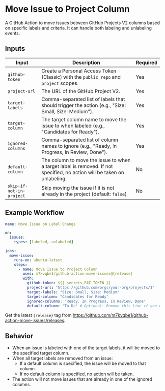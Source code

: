 # Move Issue to Project Column

A GitHub Action to move issues between GitHub Projects V2 columns based on specific labels and criteria. It can handle both labeling and unlabeling events.

## Inputs

| Input                    | Description                                                                                                              | Required |
|--------------------------|--------------------------------------------------------------------------------------------------------------------------|----------|
| `github-token`           | Create a Personal Access Token (Classic) with the `public_repo` and `project` scopes.                                    | Yes      |
| `project-url`            | The URL of the GitHub Project V2.                                                                                        | Yes      |
| `target-labels`          | Comma-separated list of labels that should trigger the action (e.g., "Size: Small, Size: Medium").                       | Yes      |
| `target-column`          | The target column name to move the issue to when labeled (e.g., "Candidates for Ready").                                 | Yes      |
| `ignored-columns`        | Comma-separated list of column names to ignore (e.g., "Ready, In Progress, In Review, Done").                            | Yes      |
| `default-column`         | The column to move the issue to when a target label is removed. If not specified, no action will be taken on unlabeling. | No       |
| `skip-if-not-in-project` | Skip moving the issue if it is not already in the project (default: `false`)                                             | No       |

## Example Workflow

```yaml
name: Move Issue on Label Change

on:
  issues:
    types: [labeled, unlabeled]

jobs:
  move-issue:
    runs-on: ubuntu-latest
    steps:
      - name: Move Issue to Project Column
        uses: m7kvqbe1/github-action-move-issues@{release}
        with:
          github-token: ${{ secrets.PAT_TOKEN }}
          project-url: "https://github.com/orgs/your-org/projects/1"
          target-labels: "Size: Small, Size: Medium"
          target-column: "Candidates for Ready"
          ignored-columns: "Ready, In Progress, In Review, Done"
          default-column: "To Do" # Optional: Remove this line if you don't want issues moved when labels are removed
```

Get the latest `{release}` tag from https://github.com/m7kvqbe1/github-action-move-issues/releases.

## Behavior

- When an issue is labeled with one of the target labels, it will be moved to the specified target column.
- When all target labels are removed from an issue:
  - If a default column is specified, the issue will be moved to that column.
  - If no default column is specified, no action will be taken.
- The action will not move issues that are already in one of the ignored columns.
